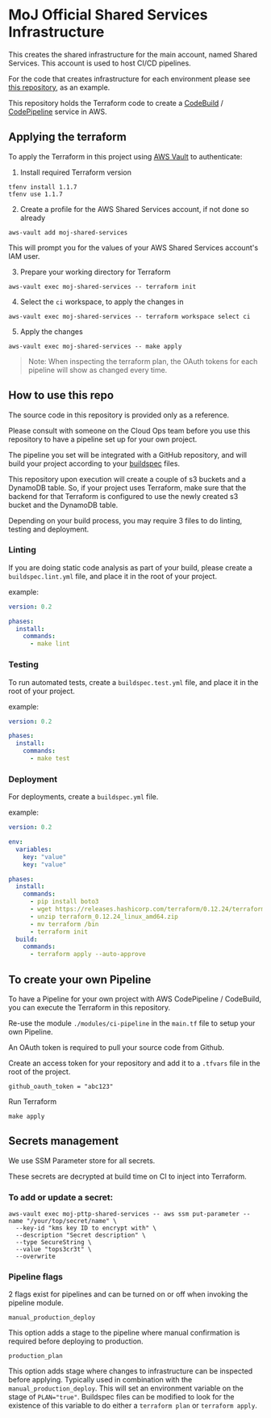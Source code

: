 # MoJ Official Shared Services Infrastructure

This creates the shared infrastructure for the main account, named Shared Services. This account is used to host CI/CD pipelines.

For the code that creates infrastructure for each environment please see [this repository](https://github.com/ministryofjustice/staff-device-logging-infrastructure), as an example.


This repository holds the Terraform code to create a [CodeBuild](https://aws.amazon.com/codebuild/) / [CodePipeline](https://aws.amazon.com/codepipeline/) service in AWS.

## Applying the terraform

To apply the Terraform in this project using [AWS Vault](https://github.com/99designs/aws-vault) to authenticate:

1. Install required Terraform version
```
tfenv install 1.1.7
tfenv use 1.1.7
```

2. Create a profile for the AWS Shared Services account, if not done so already
```
aws-vault add moj-shared-services
```
This will prompt you for the values of your AWS Shared Services account's IAM user.

3. Prepare your working directory for Terraform

```
aws-vault exec moj-shared-services -- terraform init
```
4. Select the `ci` workspace, to apply the changes in
 ```
 aws-vault exec moj-shared-services -- terraform workspace select ci
 ```
5. Apply the changes
```
aws-vault exec moj-shared-services -- make apply
```

>Note: When inspecting the terraform plan, the OAuth tokens for each pipeline will show as changed every time.

## How to use this repo

The source code in this repository is provided only as a reference.

Please consult with someone on the Cloud Ops team before you use this repository to have a pipeline set up for your own project.

The pipeline you set will be integrated with a GitHub repository, and will build your project according to your [buildspec](https://docs.aws.amazon.com/codebuild/latest/userguide/build-spec-ref.html) files.

This repository upon execution will create a couple of s3 buckets and a DynamoDB table. So, if your project uses Terraform, make sure that the backend for that Terraform is configured to use the newly created s3 bucket and the DynamoDB table.

Depending on your build process, you may require 3 files to do linting, testing and deployment.

### Linting

If you are doing static code analysis as part of your build, please create a `buildspec.lint.yml` file, and place it in the root of your project.

example:

```yaml
version: 0.2

phases:
  install:
    commands:
      - make lint
```

### Testing

To run automated tests, create a `buildspec.test.yml` file, and place it in the root of your project.

example:

```yaml
version: 0.2

phases:
  install:
    commands:
      - make test
```

### Deployment

For deployments, create a `buildspec.yml` file.

example:

```yaml
version: 0.2

env:
  variables:
    key: "value"
    key: "value"

phases:
  install:
    commands:
      - pip install boto3
      - wget https://releases.hashicorp.com/terraform/0.12.24/terraform_0.12.24_linux_amd64.zip
      - unzip terraform_0.12.24_linux_amd64.zip
      - mv terraform /bin
      - terraform init
  build:
    commands:
      - terraform apply --auto-approve
```

## To create your own Pipeline

To have a Pipeline for your own project with AWS CodePipeline / CodeBuild, you can execute the Terraform in this repository.

Re-use the module `./modules/ci-pipeline` in the `main.tf` file to setup your own Pipeline. 

An OAuth token is required to pull your source code from Github.

Create an access token for your repository and add it to a `.tfvars` file in the root of the project.

```shell script
github_oauth_token = "abc123"
```

Run Terraform 

```shell script
make apply
```

## Secrets management

We use SSM Parameter store for all secrets.

These secrets are decrypted at build time on CI to inject into Terraform.

### To add or update a secret:

``` shell script
aws-vault exec moj-pttp-shared-services -- aws ssm put-parameter --name "/your/top/secret/name" \
  --key-id "kms key ID to encrypt with" \
  --description "Secret description" \
  --type SecureString \
  --value "tops3cr3t" \
  --overwrite
```

### Pipeline flags

2 flags exist for pipelines and can be turned on or off when invoking the pipeline module.

```
manual_production_deploy
```

This option adds a stage to the pipeline where manual confirmation is required before deploying to production.

```
production_plan
```

This option adds stage where changes to infrastructure can be inspected before applying. Typically used in combination with the `manual_production_deploy`. This will set an environment variable on the stage of `PLAN="true"`.
Buildspec files can be modified to look for the existence of this variable to do either a `terraform plan` or `terraform apply`.